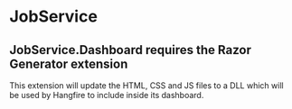# JobService


## JobService.Dashboard requires the Razor Generator extension
This extension will update the HTML, CSS and JS files to a DLL which will be used by Hangfire to include inside its dashboard. 
